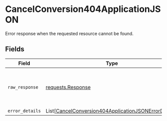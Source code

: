 # CancelConversion404ApplicationJSON

Error response when the requested resource cannot be found.


## Fields

| Field                                                                                                                         | Type                                                                                                                          | Required                                                                                                                      | Description                                                                                                                   |
| ----------------------------------------------------------------------------------------------------------------------------- | ----------------------------------------------------------------------------------------------------------------------------- | ----------------------------------------------------------------------------------------------------------------------------- | ----------------------------------------------------------------------------------------------------------------------------- |
| `raw_response`                                                                                                                | [requests.Response](https://requests.readthedocs.io/en/latest/api/#requests.Response)                                         | :heavy_minus_sign:                                                                                                            | Raw HTTP response; suitable for custom response parsing                                                                       |
| `error_details`                                                                                                               | List[[CancelConversion404ApplicationJSONErrorDetails](../../models/errors/cancelconversion404applicationjsonerrordetails.md)] | :heavy_minus_sign:                                                                                                            | N/A                                                                                                                           |